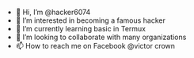 - 👋 Hi, I’m @hacker6074
- 👀 I’m interested in becoming a famous hacker
- 🌱 I’m currently learning basic in Termux
- 💞️ I’m looking to collaborate with many organizations
- 📫 How to reach me on Facebook @victor crown

<!---
hacker6074/hacker6074 is a ✨ special ✨ repository because its `README.md` (this file) appears on your GitHub profile.
You can click the Preview link to take a look at your changes.
--->
